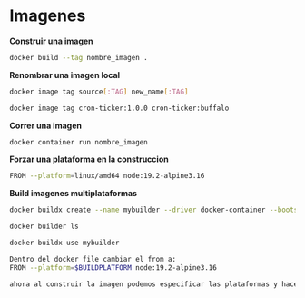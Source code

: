 # Imagenes

**Construir una imagen**
```sh
docker build --tag nombre_imagen .
```

**Renombrar una imagen local**
```sh
docker image tag source[:TAG] new_name[:TAG]

docker image tag cron-ticker:1.0.0 cron-ticker:buffalo
```

**Correr una imagen**
```sh
docker container run nombre_imagen
```

**Forzar una plataforma en la construccion**
```sh
FROM --platform=linux/amd64 node:19.2-alpine3.16
```

**Build imagenes multiplataformas**
```sh
docker buildx create --name mybuilder --driver docker-container --bootstrap

docker builder ls

docker buildx use mybuilder

Dentro del docker file cambiar el from a:
FROM --platform=$BUILDPLATFORM node:19.2-alpine3.16

ahora al construir la imagen podemos especificar las plataformas y hacer el push al repositorio
```
